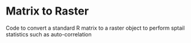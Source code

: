 # Matrix to Raster
Code to convert a standard R matrix to a raster object to perform sptail statistics such as auto-correlation
